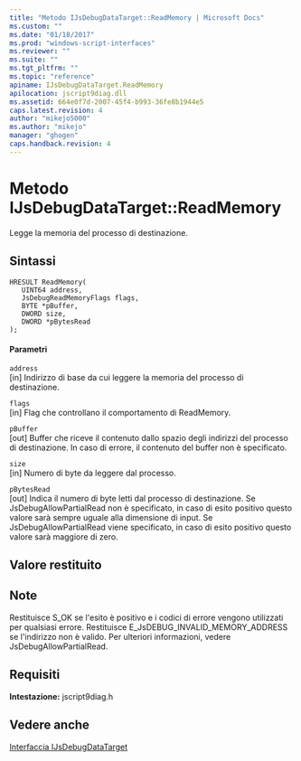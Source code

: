 ```yaml
---
title: "Metodo IJsDebugDataTarget::ReadMemory | Microsoft Docs"
ms.custom: ""
ms.date: "01/18/2017"
ms.prod: "windows-script-interfaces"
ms.reviewer: ""
ms.suite: ""
ms.tgt_pltfrm: ""
ms.topic: "reference"
apiname: IJsDebugDataTarget.ReadMemory
apilocation: jscript9diag.dll
ms.assetid: 664e0f7d-2007-45f4-b993-36fe8b1944e5
caps.latest.revision: 4
author: "mikejo5000"
ms.author: "mikejo"
manager: "ghogen"
caps.handback.revision: 4
---
```

# Metodo IJsDebugDataTarget::ReadMemory
Legge la memoria del processo di destinazione.  
  
## Sintassi  
  
```  
HRESULT ReadMemory(  
   UINT64 address,  
   JsDebugReadMemoryFlags flags,  
   BYTE *pBuffer,  
   DWORD size,  
   DWORD *pBytesRead  
);  
```  
  
#### Parametri  
 `address`  
 \[in\] Indirizzo di base da cui leggere la memoria del processo di destinazione.  
  
 `flags`  
 \[in\] Flag che controllano il comportamento di ReadMemory.  
  
 `pBuffer`  
 \[out\] Buffer che riceve il contenuto dallo spazio degli indirizzi del processo di destinazione.  In caso di errore, il contenuto del buffer non è specificato.  
  
 `size`  
 \[in\] Numero di byte da leggere dal processo.  
  
 `pBytesRead`  
 \[out\] Indica il numero di byte letti dal processo di destinazione.  Se JsDebugAllowPartialRead non è specificato, in caso di esito positivo questo valore sarà sempre uguale alla dimensione di input.  Se JsDebugAllowPartialRead viene specificato, in caso di esito positivo questo valore sarà maggiore di zero.  
  
## Valore restituito  
  
## Note  
 Restituisce S\_OK se l'esito è positivo e i codici di errore vengono utilizzati per qualsiasi errore.  Restituisce E\_JsDEBUG\_INVALID\_MEMORY\_ADDRESS se l'indirizzo non è valido.  Per ulteriori informazioni, vedere JsDebugAllowPartialRead.  
  
## Requisiti  
 **Intestazione:** jscript9diag.h  
  
## Vedere anche  
 [Interfaccia IJsDebugDataTarget](../../winscript/reference/ijsdebugdatatarget-interface.md)